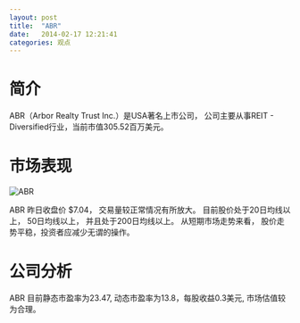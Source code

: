 ```yaml
---
layout: post
title:  "ABR"
date:   2014-02-17 12:21:41
categories: 观点
---
```


# 简介
ABR（Arbor Realty Trust Inc.）是USA著名上市公司，
公司主要从事REIT - Diversified行业，当前市值305.52百万美元。

# 市场表现

![ABR](http://finviz.com/chart.ashx?t=ABR&ty=c&ta=1&p=d&s=l)

ABR 昨日收盘价 $7.04，
交易量较正常情况有所放大。
目前股价处于20日均线以上，
50日均线以上，
并且处于200日均线以上。
从短期市场走势来看，
股价走势平稳，投资者应减少无谓的操作。

# 公司分析
ABR 目前静态市盈率为23.47, 动态市盈率为13.8，每股收益0.3美元,
市场估值较为合理。
